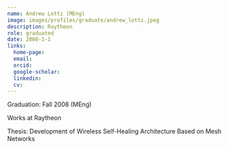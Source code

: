```yaml
---
name: Andrew Lotti (MEng)
image: images/profiles/graduate/andrew_lotti.jpeg
description: Raytheon
role: graduated
date: 2008-1-1
links:
  home-page: 
  email: 
  orcid: 
  google-scholar: 
  linkedin: 
  cv: 
---
```


Graduation: Fall 2008 (MEng)

Works at Raytheon

Thesis: Development of Wireless Self-Healing Architecture Based on Mesh Networks